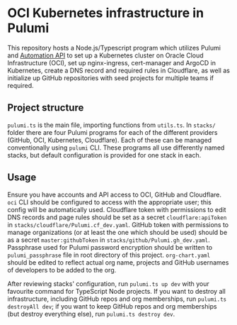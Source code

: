 # OCI Kubernetes infrastructure in Pulumi

This repository hosts a Node.js/Typescript program which utilizes Pulumi and 
[Automation API](https://www.pulumi.com/automation/) to set up  a Kubernetes cluster on Oracle Cloud Infrastructure (OCI), 
set up nginx-ingress, cert-manager and ArgoCD in Kubernetes, create a DNS record and required rules in Cloudflare, as 
well as initialize up GitHub repositories with seed projects for multiple teams if required.

## Project structure
`pulumi.ts` is the main file, importing functions from `utils.ts`. In `stacks/` folder there are four Pulumi programs
for each of the different providers (GitHub, OCI, Kubernetes, Cloudflare). Each of these can be managed conventionally
using `pulumi` CLI. These programs all use differently named stacks, but default configuration is provided for one stack
in each. 

## Usage
Ensure you have accounts and API access to OCI, GitHub and Cloudflare. `oci` CLI should be configured to access with
the appropriate user; this config will be automatically used. Cloudflare token with permissions to edit DNS records and
page rules should be set as a secret `cloudflare:apiToken` in `stacks/cloudflare/Pulumi.cf_dev.yaml`. GitHub token with
permissions to manage organizations (or at least the one which should be used) should be as a secret `master:githubToken`
in `stacks/github/Pulumi.gh_dev.yaml`. Passphrase used for Pulumi password encryption should be written to 
`pulumi_passphrase` file in root directory of this project. `org-chart.yaml` should be edited to reflect actual org 
name, projects and GitHub usernames of developers to be added to the org.

After reviewing stacks' configuration, run `pulumi.ts up dev` with your favourite command for TypeScript Node projects.
If you want to destroy all infrastructure, including GitHub repos and org memberships, run `pulumi.ts destroyAll dev`; 
if you want to keep GitHub repos and org memberships (but destroy everything else), run `pulumi.ts destroy dev`.